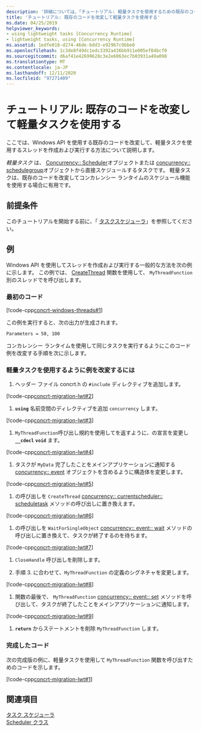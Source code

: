 ```yaml
---
description: '詳細については、「チュートリアル: 軽量タスクを使用するための既存のコードの調整」を参照してください。'
title: 'チュートリアル: 既存のコードを改変して軽量タスクを使用する'
ms.date: 04/25/2019
helpviewer_keywords:
- using lightweight tasks [Concurrency Runtime]
- lightweight tasks, using [Concurrency Runtime]
ms.assetid: 1edfe818-d274-46de-bdd3-e92967c9bbe0
ms.openlocfilehash: 1c3de0f49dc1edc3392a436bb911e005ef84bcf0
ms.sourcegitcommit: d6af41e42699628c3e2e6063ec7b03931a49a098
ms.translationtype: MT
ms.contentlocale: ja-JP
ms.lasthandoff: 12/11/2020
ms.locfileid: "97271409"
---
```

# <a name="walkthrough-adapting-existing-code-to-use-lightweight-tasks"></a>チュートリアル: 既存のコードを改変して軽量タスクを使用する

ここでは、Windows API を使用する既存のコードを改変して、軽量タスクを使用するスレッドを作成および実行する方法について説明します。

*軽量タスク* は、 [Concurrency:: Scheduler](../../parallel/concrt/reference/scheduler-class.md)オブジェクトまたは [concurrency:: schedulegroup](../../parallel/concrt/reference/schedulegroup-class.md)オブジェクトから直接スケジュールするタスクです。 軽量タスクは、既存のコードを改変してコンカレンシー ランタイムのスケジュール機能を使用する場合に有用です。

## <a name="prerequisites"></a>前提条件

このチュートリアルを開始する前に、「 [タスクスケジューラ](../../parallel/concrt/task-scheduler-concurrency-runtime.md)」を参照してください。

## <a name="example"></a>例

Windows API を使用してスレッドを作成および実行する一般的な方法を次の例に示します。 この例では、 [CreateThread](/windows/win32/api/processthreadsapi/nf-processthreadsapi-createthread) 関数を使用して、 `MyThreadFunction` 別のスレッドでを呼び出します。

### <a name="initial-code"></a>最初のコード

[!code-cpp[concrt-windows-threads#1](../../parallel/concrt/codesnippet/cpp/walkthrough-adapting-existing-code-to-use-lightweight-tasks_1.cpp)]

この例を実行すると、次の出力が生成されます。

```Output
Parameters = 50, 100
```

コンカレンシー ランタイムを使用して同じタスクを実行するようにこのコード例を改変する手順を次に示します。

### <a name="to-adapt-the-example-to-use-a-lightweight-task"></a>軽量タスクを使用するように例を改変するには

1. ヘッダー ファイル concrt.h の `#include` ディレクティブを追加します。

[!code-cpp[concrt-migration-lwt#2](../../parallel/concrt/codesnippet/cpp/walkthrough-adapting-existing-code-to-use-lightweight-tasks_2.cpp)]

1. **`using`** 名前空間のディレクティブを追加 `concurrency` します。

[!code-cpp[concrt-migration-lwt#3](../../parallel/concrt/codesnippet/cpp/walkthrough-adapting-existing-code-to-use-lightweight-tasks_3.cpp)]

1. `MyThreadFunction`呼び出し規約を使用してを返すように、の宣言を変更し **`__cdecl`** **`void`** ます。

[!code-cpp[concrt-migration-lwt#4](../../parallel/concrt/codesnippet/cpp/walkthrough-adapting-existing-code-to-use-lightweight-tasks_4.cpp)]

1. タスクが `MyData` 完了したことをメインアプリケーションに通知する [concurrency:: event](../../parallel/concrt/reference/event-class.md) オブジェクトを含めるように構造体を変更します。

[!code-cpp[concrt-migration-lwt#5](../../parallel/concrt/codesnippet/cpp/walkthrough-adapting-existing-code-to-use-lightweight-tasks_5.cpp)]

1. の呼び出しを `CreateThread` [concurrency:: currentscheduler:: scheduletask](reference/currentscheduler-class.md#scheduletask) メソッドの呼び出しに置き換えます。

[!code-cpp[concrt-migration-lwt#6](../../parallel/concrt/codesnippet/cpp/walkthrough-adapting-existing-code-to-use-lightweight-tasks_6.cpp)]

1. の呼び出しを `WaitForSingleObject` [concurrency:: event:: wait](reference/event-class.md#wait) メソッドの呼び出しに置き換えて、タスクが終了するのを待ちます。

[!code-cpp[concrt-migration-lwt#7](../../parallel/concrt/codesnippet/cpp/walkthrough-adapting-existing-code-to-use-lightweight-tasks_7.cpp)]

1. `CloseHandle` 呼び出しを削除します。

1. 手順 3. に合わせて、`MyThreadFunction` の定義のシグネチャを変更します。

[!code-cpp[concrt-migration-lwt#8](../../parallel/concrt/codesnippet/cpp/walkthrough-adapting-existing-code-to-use-lightweight-tasks_8.cpp)]

1. 関数の最後で、 `MyThreadFunction` [concurrency:: event:: set](reference/event-class.md#set) メソッドを呼び出して、タスクが終了したことをメインアプリケーションに通知します。

[!code-cpp[concrt-migration-lwt#9](../../parallel/concrt/codesnippet/cpp/walkthrough-adapting-existing-code-to-use-lightweight-tasks_9.cpp)]

1. **`return`** からステートメントを削除 `MyThreadFunction` します。

### <a name="completed-code"></a>完成したコード

次の完成版の例に、軽量タスクを使用して `MyThreadFunction` 関数を呼び出すためのコードを示します。

[!code-cpp[concrt-migration-lwt#1](../../parallel/concrt/codesnippet/cpp/walkthrough-adapting-existing-code-to-use-lightweight-tasks_10.cpp)]

## <a name="see-also"></a>関連項目

[タスク スケジューラ](../../parallel/concrt/task-scheduler-concurrency-runtime.md)<br/>
[Scheduler クラス](../../parallel/concrt/reference/scheduler-class.md)

